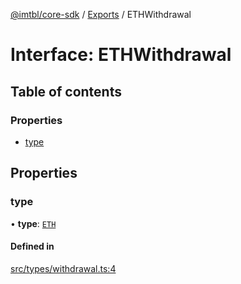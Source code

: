 [@imtbl/core-sdk](../README.md) / [Exports](../modules.md) / ETHWithdrawal

# Interface: ETHWithdrawal

## Table of contents

### Properties

- [type](ETHWithdrawal.md#type)

## Properties

### type

• **type**: [`ETH`](../enums/TokenType.md#eth)

#### Defined in

[src/types/withdrawal.ts:4](https://github.com/immutable/imx-core-sdk/blob/7204457/src/types/withdrawal.ts#L4)

